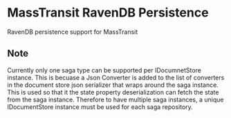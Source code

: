 # MassTransit RavenDB Persistence
RavenDB persistence support for MassTransit

## Note
Currently only one saga type can be supported per IDocumnetStore instance. This is becuase a Json Converter is added to the list of converters in the document store json serializer that wraps around the saga instance. This is used so that it the state property deserialization can fetch the state from the saga instance. Therefore to have multiple saga instances, a unique IDocumentStore instance must be used for each saga repository.
